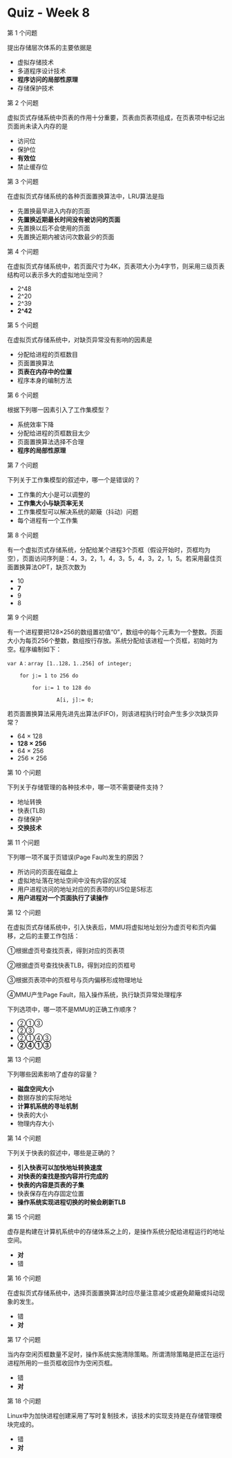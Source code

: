 Quiz - Week 8
=============

第 1 个问题

提出存储层次体系的主要依据是

- 虚拟存储技术
- 多道程序设计技术
- **程序访问的局部性原理**
- 存储保护技术

第 2 个问题

虚拟页式存储系统中页表的作用十分重要，页表由页表项组成，在页表项中标记出页面尚未读入内存的是

- 访问位
- 保护位
- **有效位**
- 禁止缓存位

第 3 个问题

在虚拟页式存储系统的各种页面置换算法中，LRU算法是指

- 先置换最早进入内存的页面
- **先置换近期最长时间没有被访问的页面**
- 先置换以后不会使用的页面
- 先置换近期内被访问次数最少的页面

第 4 个问题

在虚拟页式存储系统中，若页面尺寸为4K，页表项大小为4字节，则采用三级页表结构可以表示多大的虚拟地址空间？

- 2^48
- 2^20
- 2^39
- **2^42**

第 5 个问题

在虚拟页式存储系统中，对缺页异常没有影响的因素是

- 分配给进程的页框数目
- 页面置换算法
- **页表在内存中的位置**
- 程序本身的编制方法

第 6 个问题

根据下列哪一因素引入了工作集模型？

- 系统效率下降
- 分配给进程的页框数目太少
- 页面置换算法选择不合理
- **程序的局部性原理**

第 7 个问题

下列关于工作集模型的叙述中，哪一个是错误的？

- 工作集的大小是可以调整的
- **工作集大小与缺页率无关**
- 工作集模型可以解决系统的颠簸（抖动）问题
- 每个进程有一个工作集

第 8 个问题

有一个虚拟页式存储系统，分配给某个进程3个页框（假设开始时，页框均为空），页面访问序列是：4，3，2，1，4，3，5，4，3，2，1，5。若采用最佳页面置换算法OPT，缺页次数为

- 10
- **7**
- 9
- 8

第 9 个问题

有一个进程要把128×256的数组置初值“0”，数组中的每个元素为一个整数。页面大小为每页256个整数，数组按行存放。系统分配给该进程一个页框，初始时为空。程序编制如下：

    var A：array [1..128，1..256] of integer;

        for j:= 1 to 256 do

            for i:= 1 to 128 do

                    A[i, j]:= 0;

若页面置换算法采用先进先出算法(FIFO)，则该进程执行时会产生多少次缺页异常？

- 64 × 128
- **128 × 256**
- 64 × 256
- 256 × 256

第 10 个问题

下列关于存储管理的各种技术中，哪一项不需要硬件支持？

- 地址转换
- 快表(TLB)
- 存储保护
- **交换技术**

第 11 个问题

下列哪一项不属于页错误(Page Fault)发生的原因？

- 所访问的页面在磁盘上
- 虚拟地址落在地址空间中没有内容的区域
- 用户进程访问的地址对应的页表项的U/S位是S标志
- **用户进程对一个页面执行了读操作**

第 12 个问题

在虚拟页式存储系统中，引入快表后，MMU将虚拟地址划分为虚页号和页内偏移，之后的主要工作包括：

①根据虚页号查找页表，得到对应的页表项

②根据虚页号查找快表TLB，得到对应的页框号

③根据页表项中的页框号与页内偏移形成物理地址

④MMU产生Page Fault，陷入操作系统，执行缺页异常处理程序

下列选项中，哪一项不是MMU的正确工作顺序？

- ②①③
- ②③
- ②①④③
- **②④①③**

第 13 个问题

下列哪些因素影响了虚存的容量？

- **磁盘空间大小**
- 数据存放的实际地址
- **计算机系统的寻址机制**
- 快表的大小
- 物理内存大小

第 14 个问题

下列关于快表的叙述中，哪些是正确的？

- **引入快表可以加快地址转换速度**
- **对快表的查找是按内容并行完成的**
- **快表的内容是页表的子集**
- 快表保存在内存固定位置
- **操作系统实现进程切换的时候会刷新TLB**

第 15 个问题

虚存是构建在计算机系统中的存储体系之上的，是操作系统分配给进程运行的地址空间。

- **对**
- 错

第 16 个问题

在虚拟页式存储系统中，选择页面置换算法时应尽量注意减少或避免颠簸或抖动现象的发生。

- 错
- **对**

第 17 个问题

当内存空闲页框数量不足时，操作系统实施清除策略。所谓清除策略是把正在运行进程所用的一些页框收回作为空闲页框。

- 错
- **对**

第 18 个问题

Linux中为加快进程创建采用了写时复制技术，该技术的实现支持是在存储管理模块完成的。

- 错
- **对**